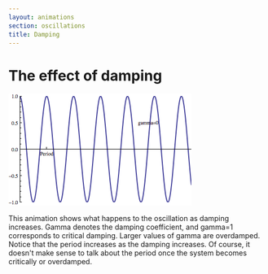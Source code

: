```yaml
---
layout: animations
section: oscillations
title: Damping
---
```


# The effect of damping

![image](damping.gif)

This animation shows what happens to the oscillation as damping
increases. Gamma denotes the damping coefficient, and gamma=1
corresponds to critical damping. Larger values of gamma are overdamped.
Notice that the period increases as the damping increases. Of course, it
doesn't make sense to talk about the period once the system becomes
critically or overdamped.

